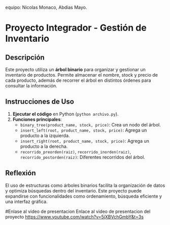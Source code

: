 equipo: Nicolas Monaco, Abdias Mayo.
# Proyecto Integrador - Gestión de Inventario

## Descripción
Este proyecto utiliza un **árbol binario** para organizar y gestionar un inventario de productos. Permite almacenar el nombre, stock y precio de cada producto, además de recorrer el árbol en distintos órdenes para consultar la información.

## Instrucciones de Uso
1. **Ejecutar el código** en Python (`python archivo.py`).
2. **Funciones principales**:
   - `binary_tree(product_name, stock, price)`: Crea un nodo del árbol.
   - `insert_left(root, product_name, stock, price)`: Agrega un producto a la izquierda.
   - `insert_right(root, product_name, stock, price)`: Agrega un producto a la derecha.
   - `recorrido_preorden(raiz)`, `recorrido_inorden(raiz)`, `recorrido_postorden(raiz)`: Diferentes recorridos del árbol.

## Reflexión
El uso de estructuras como árboles binarios facilita la organización de datos y optimiza búsquedas dentro del inventario. Este proyecto puede expandirse con funcionalidades como ordenamiento, búsqueda eficiente y una interfaz gráfica.

#Enlase al video de presentacion
Enlace al video de presentacion del proyecto https://www.youtube.com/watch?v=5jXBVchGmbY&t=3s
